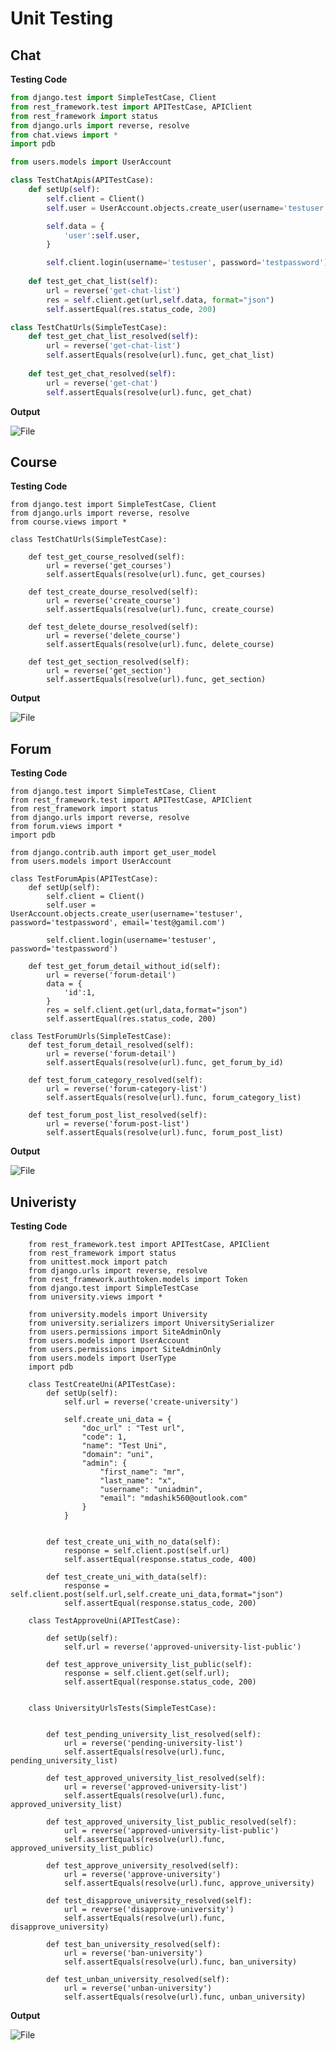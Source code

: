 # Unit Testing

## Chat 

**Testing Code**
```python
from django.test import SimpleTestCase, Client
from rest_framework.test import APITestCase, APIClient
from rest_framework import status
from django.urls import reverse, resolve
from chat.views import *
import pdb

from users.models import UserAccount

class TestChatApis(APITestCase):
    def setUp(self):
        self.client = Client()
        self.user = UserAccount.objects.create_user(username='testuser', password='testpassword', email='test@gamil.com')

        self.data = {
            'user':self.user,
        }

        self.client.login(username='testuser', password='testpassword')
    
    def test_get_chat_list(self):
        url = reverse('get-chat-list')
        res = self.client.get(url,self.data, format="json")
        self.assertEqual(res.status_code, 200)

class TestChatUrls(SimpleTestCase):
    def test_get_chat_list_resolved(self):
        url = reverse('get-chat-list')
        self.assertEquals(resolve(url).func, get_chat_list)
    
    def test_get_chat_resolved(self):
        url = reverse('get-chat')
        self.assertEquals(resolve(url).func, get_chat)
```

**Output**


![File](testoutput/unit-test-chat.png)


## Course 

**Testing Code**

    from django.test import SimpleTestCase, Client
    from django.urls import reverse, resolve
    from course.views import *

    class TestChatUrls(SimpleTestCase):

        def test_get_course_resolved(self):
            url = reverse('get_courses')
            self.assertEquals(resolve(url).func, get_courses)

        def test_create_dourse_resolved(self):
            url = reverse('create_course')
            self.assertEquals(resolve(url).func, create_course)

        def test_delete_dourse_resolved(self):
            url = reverse('delete_course')
            self.assertEquals(resolve(url).func, delete_course)

        def test_get_section_resolved(self):
            url = reverse('get_section')
            self.assertEquals(resolve(url).func, get_section)

**Output**


![File](testoutput/unit-test-course.png)

## Forum 

**Testing Code**


    from django.test import SimpleTestCase, Client
    from rest_framework.test import APITestCase, APIClient
    from rest_framework import status
    from django.urls import reverse, resolve
    from forum.views import *
    import pdb

    from django.contrib.auth import get_user_model
    from users.models import UserAccount

    class TestForumApis(APITestCase):
        def setUp(self):
            self.client = Client()
            self.user = UserAccount.objects.create_user(username='testuser', password='testpassword', email='test@gamil.com')

            self.client.login(username='testuser', password='testpassword')
        
        def test_get_forum_detail_without_id(self):
            url = reverse('forum-detail')
            data = {
                'id':1,
            }
            res = self.client.get(url,data,format="json")
            self.assertEqual(res.status_code, 200)

    class TestForumUrls(SimpleTestCase):
        def test_forum_detail_resolved(self):
            url = reverse('forum-detail')
            self.assertEquals(resolve(url).func, get_forum_by_id)
        
        def test_forum_category_resolved(self):
            url = reverse('forum-category-list')
            self.assertEquals(resolve(url).func, forum_category_list)
        
        def test_forum_post_list_resolved(self):
            url = reverse('forum-post-list')
            self.assertEquals(resolve(url).func, forum_post_list)
    
    
**Output**


![File](testoutput/unit-test-forum.png)

## Univeristy

**Testing Code**

        from rest_framework.test import APITestCase, APIClient
        from rest_framework import status
        from unittest.mock import patch
        from django.urls import reverse, resolve
        from rest_framework.authtoken.models import Token
        from django.test import SimpleTestCase
        from university.views import *

        from university.models import University 
        from university.serializers import UniversitySerializer
        from users.permissions import SiteAdminOnly
        from users.models import UserAccount
        from users.permissions import SiteAdminOnly
        from users.models import UserType
        import pdb

        class TestCreateUni(APITestCase):
            def setUp(self):
                self.url = reverse('create-university')

                self.create_uni_data = {
                    "doc_url" : "Test url",
                    "code": 1,
                    "name": "Test Uni",
                    "domain": "uni",
                    "admin": {
                        "first_name": "mr",
                        "last_name": "x",
                        "username": "uniadmin",
                        "email": "mdashik560@outlook.com"
                    }
                }
            
            
            def test_create_uni_with_no_data(self):
                response = self.client.post(self.url)
                self.assertEqual(response.status_code, 400)
            
            def test_create_uni_with_data(self):
                response = self.client.post(self.url,self.create_uni_data,format="json")     
                self.assertEqual(response.status_code, 200)

        class TestApproveUni(APITestCase):

            def setUp(self):
                self.url = reverse('approved-university-list-public')

            def test_approve_university_list_public(self):
                response = self.client.get(self.url);
                self.assertEqual(response.status_code, 200)
                
                
        class UniversityUrlsTests(SimpleTestCase):

            
            def test_pending_university_list_resolved(self):
                url = reverse('pending-university-list')
                self.assertEquals(resolve(url).func, pending_university_list)
            
            def test_approved_university_list_resolved(self):
                url = reverse('approved-university-list')
                self.assertEquals(resolve(url).func, approved_university_list)
            
            def test_approved_university_list_public_resolved(self):
                url = reverse('approved-university-list-public')
                self.assertEquals(resolve(url).func, approved_university_list_public)
            
            def test_approve_university_resolved(self):
                url = reverse('approve-university')
                self.assertEquals(resolve(url).func, approve_university)
            
            def test_disapprove_university_resolved(self):
                url = reverse('disapprove-university')
                self.assertEquals(resolve(url).func, disapprove_university)
            
            def test_ban_university_resolved(self):
                url = reverse('ban-university')
                self.assertEquals(resolve(url).func, ban_university)
            
            def test_unban_university_resolved(self):
                url = reverse('unban-university')
                self.assertEquals(resolve(url).func, unban_university)

**Output**

![File](testoutput/unit-test-university.png)


